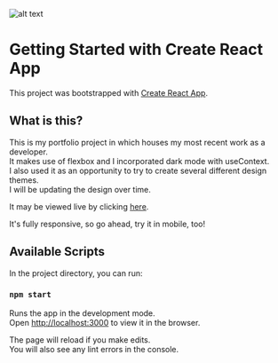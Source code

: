 ![alt text](https://storage.googleapis.com/portfolio-website-content/space-x.png)

# Getting Started with Create React App

This project was bootstrapped with [Create React App](https://github.com/facebook/create-react-app).

## What is this?

This is my portfolio project in which houses my most recent work as a developer.\
It makes use of flexbox and I incorporated dark mode with useContext.\
I also used it as an opportunity to try to create several different design themes.\
I will be updating the design over time.

It may be viewed live by clicking [here](https://jonathan-butler.herokuapp.com/).

It's fully responsive, so go ahead, try it in mobile, too!

## Available Scripts

In the project directory, you can run:

### `npm start`

Runs the app in the development mode.\
Open [http://localhost:3000](http://localhost:3000) to view it in the browser.

The page will reload if you make edits.\
You will also see any lint errors in the console.
